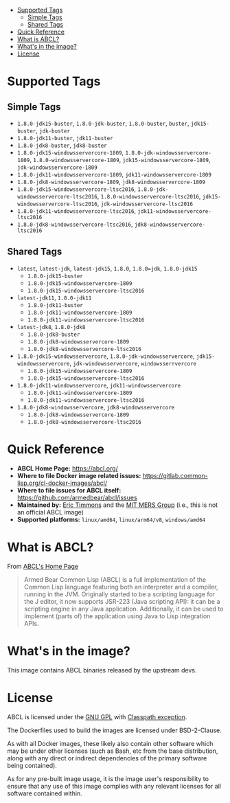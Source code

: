 - [Supported Tags](#org39e49ed)
  - [Simple Tags](#org02a9acf)
  - [Shared Tags](#org1a45e07)
- [Quick Reference](#org2d8cf17)
- [What is ABCL?](#org346aff9)
- [What's in the image?](#org6cc8101)
- [License](#orgeca6552)



<a id="org39e49ed"></a>

# Supported Tags


<a id="org02a9acf"></a>

## Simple Tags

-   `1.8.0-jdk15-buster`, `1.8.0-jdk-buster`, `1.8.0-buster`, `buster`, `jdk15-buster`, `jdk-buster`
-   `1.8.0-jdk11-buster`, `jdk11-buster`
-   `1.8.0-jdk8-buster`, `jdk8-buster`
-   `1.8.0-jdk15-windowsservercore-1809`, `1.8.0-jdk-windowsservercore-1809`, `1.8.0-windowsservercore-1809`, `jdk15-windowsservercore-1809`, `jdk-windowsservercore-1809`
-   `1.8.0-jdk11-windowsservercore-1809`, `jdk11-windowsservercore-1809`
-   `1.8.0-jdk8-windowsservercore-1809`, `jdk8-windowsservercore-1809`
-   `1.8.0-jdk15-windowsservercore-ltsc2016`, `1.8.0-jdk-windowsservercore-ltsc2016`, `1.8.0-windowsservercore-ltsc2016`, `jdk15-windowsservercore-ltsc2016`, `jdk-windowsservercore-ltsc2016`
-   `1.8.0-jdk11-windowsservercore-ltsc2016`, `jdk11-windowsservercore-ltsc2016`
-   `1.8.0-jdk8-windowsservercore-ltsc2016`, `jdk8-windowsservercore-ltsc2016`


<a id="org1a45e07"></a>

## Shared Tags

-   `latest`, `latest-jdk`, `latest-jdk15`, `1.8.0`, `1.8.0=jdk`, `1.8.0-jdk15`
    -   `1.8.0-jdk15-buster`
    -   `1.8.0-jdk15-windowsservercore-1809`
    -   `1.8.0-jdk15-windowsservercore-ltsc2016`
-   `latest-jdk11`, `1.8.0-jdk11`
    -   `1.8.0-jdk11-buster`
    -   `1.8.0-jdk11-windowsservercore-1809`
    -   `1.8.0-jdk11-windowsservercore-ltsc2016`
-   `latest-jdk8`, `1.8.0-jdk8`
    -   `1.8.0-jdk8-buster`
    -   `1.8.0-jdk8-windowsservercore-1809`
    -   `1.8.0-jdk8-windowsservercore-ltsc2016`
-   `1.8.0-jdk15-windowsservercore`, `1.8.0-jdk-windowsservercore`, `jdk15-windowsservercore`, `jdk-windowsservercore`, `windowsserrvercore`
    -   `1.8.0-jdk15-windowsservercore-1809`
    -   `1.8.0-jdk15-windowsservercore-ltsc2016`
-   `1.8.0-jdk11-windowsservercore`, `jdk11-windowsservercore`
    -   `1.8.0-jdk11-windowsservercore-1809`
    -   `1.8.0-jdk11-windowsservercore-ltsc2016`
-   `1.8.0-jdk8-windowsservercore`, `jdk8-windowsservercore`
    -   `1.8.0-jdk8-windowsservercore-1809`
    -   `1.8.0-jdk8-windowsservercore-ltsc2016`


<a id="org2d8cf17"></a>

# Quick Reference

-   **ABCL Home Page:** <https://abcl.org/>
-   **Where to file Docker image related issues:** <https://gitlab.common-lisp.org/cl-docker-images/abcl/>
-   **Where to file issues for ABCL itself:** <https://github.com/armedbear/abcl/issues>
-   **Maintained by:** [Eric Timmons](https://github.com/daewok) and the [MIT MERS Group](https://mers.csail.mit.edu/) (i.e., this is not an official ABCL image)
-   **Supported platforms:** `linux/amd64`, `linux/arm64/v8`, `windows/amd64`


<a id="org346aff9"></a>

# What is ABCL?

From [ABCL's Home Page](https://abcl.org)

> Armed Bear Common Lisp (ABCL) is a full implementation of the Common Lisp language featuring both an interpreter and a compiler, running in the JVM. Originally started to be a scripting language for the J editor, it now supports JSR-223 (Java scripting API): it can be a scripting engine in any Java application. Additionally, it can be used to implement (parts of) the application using Java to Lisp integration APIs.


<a id="org6cc8101"></a>

# What's in the image?

This image contains ABCL binaries released by the upstream devs.


<a id="orgeca6552"></a>

# License

ABCL is licensed under the [GNU GPL](https://www.gnu.org/copyleft/gpl.html) with [Classpath exception](https://www.gnu.org/software/classpath/license.html).

The Dockerfiles used to build the images are licensed under BSD-2-Clause.

As with all Docker images, these likely also contain other software which may be under other licenses (such as Bash, etc from the base distribution, along with any direct or indirect dependencies of the primary software being contained).

As for any pre-built image usage, it is the image user's responsibility to ensure that any use of this image complies with any relevant licenses for all software contained within.
